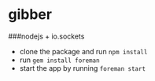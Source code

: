gibber
======

###nodejs + io.sockets

* clone the package and run `npm install`
* run `gem install foreman`
* start the app by running `foreman start`


